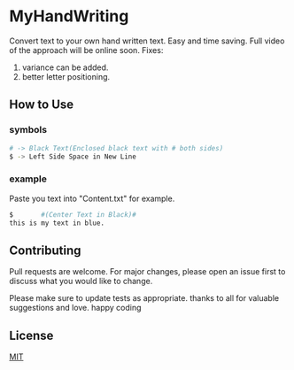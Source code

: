 # MyHandWriting
Convert text to your own hand written text. Easy and time saving.
Full video of the approach will be online soon.
Fixes:
  1. variance can be added.
  2. better letter positioning.


## How to Use
### symbols
```bash
# -> Black Text(Enclosed black text with # both sides)
$ -> Left Side Space in New Line

``` 
### example

Paste you text into "Content.txt" for example.

```bash
$       #(Center Text in Black)#
this is my text in blue.
```

## Contributing
Pull requests are welcome. For major changes, please open an issue first to discuss what you would like to change.

Please make sure to update tests as appropriate.
thanks to all for valuable suggestions and love.
happy coding
## License
[MIT](https://choosealicense.com/licenses/mit/)
